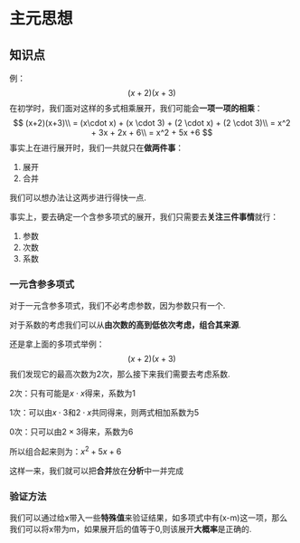 # 主元思想

## 知识点



例：
$$
(x+2)(x+3)
$$
在初学时，我们面对这样的多式相乘展开，我们可能会**一项一项的相乘**：
$$
(x+2)(x+3)\\
= (x\cdot x) + (x \cdot 3) + (2 \cdot x) + (2 \cdot 3)\\
= x^2 + 3x + 2x + 6\\
= x^2 + 5x +6
$$
事实上在进行展开时，我们一共就只在**做两件事**：

1. 展开
2. 合并



我们可以想办法让这两步进行得快一点.

事实上，要去确定一个含参多项式的展开，我们只需要去**关注三件事情**就行：

1. 参数
2. 次数
3. 系数

### 一元含参多项式

对于一元含参多项式，我们不必考虑参数，因为参数只有一个.

对于系数的考虑我们可以从**由次数的高到低依次考虑，组合其来源**.

还是拿上面的多项式举例：
$$
(x+2)(x+3)
$$
我们发现它的最高次数为2次，那么接下来我们需要去考虑系数.

2次：只有可能是$x\cdot x$得来，系数为1

1次：可以由$x \cdot 3$和$2\cdot x$共同得来，则两式相加系数为5

0次：只可以由$2\times 3$得来，系数为6

所以组合起来则为：$x^2 + 5x +6$

这样一来，我们就可以把**合并**放在**分析**中一并完成

### 验证方法

我们可以通过给x带入一些**特殊值**来验证结果，如多项式中有(x-m)这一项，那么我们可以将x带为m，如果展开后的值等于0,则该展开**大概率**是正确的.
